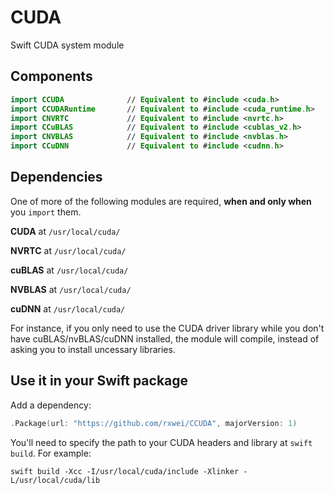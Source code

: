 # CUDA
Swift CUDA system module

## Components
```swift
import CCUDA              // Equivalent to #include <cuda.h>
import CCUDARuntime       // Equivalent to #include <cuda_runtime.h>
import CNVRTC             // Equivalent to #include <nvrtc.h>
import CCuBLAS            // Equivalent to #include <cublas_v2.h>
import CNVBLAS            // Equivalent to #include <nvblas.h>
import CCuDNN             // Equivalent to #include <cudnn.h>
```

## Dependencies

One of more of the following modules are required, **when and only when** you `import` them.

**CUDA** at `/usr/local/cuda/`

**NVRTC** at `/usr/local/cuda/`

**cuBLAS** at `/usr/local/cuda/`

**NVBLAS** at `/usr/local/cuda/`

**cuDNN** at `/usr/local/cuda/`

For instance, if you only need to use the CUDA driver library while you don't
have cuBLAS/nvBLAS/cuDNN installed, the module will compile, instead of asking
you to install uncessary libraries.

## Use it in your Swift package

Add a dependency:
```swift
.Package(url: "https://github.com/rxwei/CCUDA", majorVersion: 1)
```

You'll need to specify the path to your CUDA headers and library at `swift build`. For example:
```
swift build -Xcc -I/usr/local/cuda/include -Xlinker -L/usr/local/cuda/lib
```
